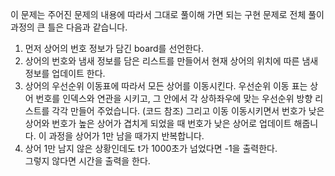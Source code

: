 이 문제는 주어진 문제의 내용에 따라서 그대로 풀이해 가면 되는 구현 문제로 전체 풀이 과정의 큰 틀은 다음과 같습니다.

1. 먼저 상어의 번호 정보가 담긴 board를 선언한다.
2. 상어의 번호와 냄새 정보를 담은 리스트를 만들어서 현재 상어의 위치에 따른 냄새 정보를 업데이트 한다.
3. 상어의 우선순위 이동표에 따라서 모든 상어를 이동시킨다. 우선순위 이동 표는 상어 번호를 인덱스와 연관을 시키고, 그 안에서 각 상하좌우에 맞는 우선순위 방향 리스트를 각각 만들어 주었습니다. (코드 참조) 그리고 이동 이동시키면서 번호가 낮은 상어와 번호가 높은 상어가 겹치게 되었을 때 번호가 낮은 상어로 업데이트 해줍니다. 이 과정을 상어가 1만 남을 때가지 반복합니다.
4. 상어 1만 남지 않은 상황인데도 t가 1000초가 넘었다면 -1을 출력한다.  
   그렇지 않다면 시간을 출력을 한다.  

